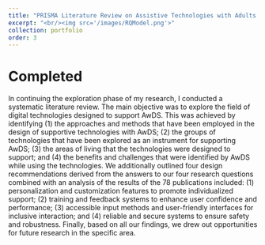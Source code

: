 ```yaml
---
title: "PRISMA Literature Review on Assistive Technologies with Adults with Down syndrome"
excerpt: "<br/><img src='/images/RQModel.png'>"
collection: portfolio
order: 3
---
```


# Completed
In continuing the exploration phase of my research, I conducted a systematic literature review. The main objective was to explore the field of digital technologies designed to support AwDS. This was achieved by identifying (1) the approaches and methods that have been employed in the design of supportive technologies with AwDS; (2) the groups of technologies that have been explored as an instrument for supporting AwDS; (3) the areas of living that the technologies were designed to support; and (4) the benefits and challenges that were identified by AwDS while using the technologies. We additionally outlined four design recommendations derived from the answers to our four research questions combined with an analysis of the results of the 78 publications included: (1) personalization and customization features to promote individualized support; (2) training and feedback systems to enhance user confidence and performance; (3) accessible input methods and user-friendly interfaces for inclusive interaction; and (4) reliable and secure systems to ensure safety and robustness. Finally, based on all our findings, we drew out opportunities for future research in the specific area.
